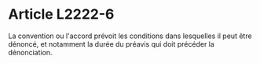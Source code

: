# Article L2222-6

La convention ou l'accord prévoit les conditions dans lesquelles il peut être dénoncé, et notamment la durée du préavis qui doit précéder la dénonciation.